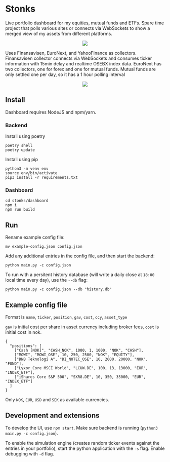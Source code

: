 Stonks
====

Live portfolio dashboard for my equities, mutual funds and ETFs. Spare time project that polls various sites
or connects via WebSockets to show a merged view of my assets from different platforms.

<p align="center">
  <img src="https://i.imgur.com/7jfOFcJ.png" />
</p>

Uses Finansavisen, EuroNext, and YahooFinance as collectors. Finansavisen collector connects via WebSockets
and consumes ticker information with 15min delay and realtime OSEBX index data. EuroNext has two collectors,
one for forex and one for mutual funds. Mutual funds are only settled one per day, so it has a 1 hour polling interval

<p align="center">
  <img src="https://i.imgur.com/y9wrF8l.png" />
</p>

## Install

Dashboard requires NodeJS and npm/yarn.

### Backend

Install using poetry

```
poetry shell
poetry update
```

Install using pip

```
python3 -m venv env
source env/bin/activate
pip3 install -r requirements.txt
```

### Dashboard

```
cd stonks/dashboard
npm i
npm run build
```

## Run

Rename example config file:

```
mv example-config.json config.json
```

Add any additional entries in the config file, and then start the backend:

```
python main.py -c config.json
```

To run with a persitent history database (will write a daily close at `18:00` local time every day), use the `--db` flag:

```
python main.py -c config.json --db "history.db"
```

## Example config file

Format is `name`, `ticker`, `position`, `gav`, `cost`, `ccy`, `asset_type`

`gav` is initial cost per share in asset currency including broker fees, `cost` is initial cost in nok.

```
{
  "positions": [
    ["Cash [NOK]", "CASH_NOK", 1000, 1, 1000, "NOK", "CASH"],
    ["MOWI", "MOWI_OSE", 10, 250, 2500, "NOK", "EQUITY"],
    ["DNB Teknologi A", "DI_NOTEC_OSE", 10, 2000, 20000, "NOK", "FUND"],
    ["Lyxor Core MSCI World", "LCUW.DE", 100, 13, 13000, "EUR", "INDEX_ETF"],
    ["iShares Core S&P 500", "SXR8.DE", 10, 350, 35000, "EUR", "INDEX_ETF"]
  ]
}
```

Only `NOK`, `EUR`, `USD` and `SEK` as available currencies.


## Development and extensions

To develop the UI, use `npm start`.
Make sure backend is running (`python3 main.py -c config.json`).

To enable the simulation engine (creates random ticker events against the entries in your portfolio),
start the python application with the `-s` flag. Enable debugging with `-d` flag.